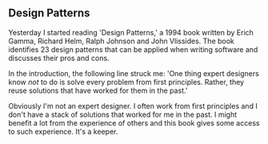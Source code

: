 ## Design Patterns 

Yesterday I started reading 'Design Patterns,' a 1994 book written by Erich Gamma, Richard Helm, Ralph Johnson and John Vlissides. The book identifies 23 design patterns that can be applied when writing software and discusses their pros and cons.

In the introduction, the following line struck me: 'One thing expert designers know *not* to do is solve every problem from first principles. Rather, they reuse solutions that have worked for them in the past.'

Obviously I'm not an expert designer. I often work from first principles and I don't have a stack of solutions that worked for me in the past. I might benefit a lot from the experience of others and this book gives some access to such experience. It's a keeper.
